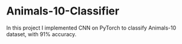 # Animals-10-Classifier
In this project I implemented CNN on PyTorch to classify Animals-10 dataset, with 91% accuracy.

